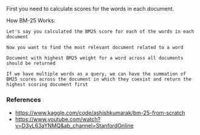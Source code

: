 
First you need to calculate scores for the words in each document.

How BM-25 Works:
```
Let's say you calculated the BM25 score for each of the words in each document

Now you want to find the most relevant document related to a word

Document with highest BM25 weight for a word across all documents should be returned

If we have multiple words as a query, we can have the summation of BM25 scores across the document in which they coexist and return the highest scoring document first
```


### References

- https://www.kaggle.com/code/ashishkumarak/bm-25-from-scratch
- https://www.youtube.com/watch?v=D3yL63aYNMQ&ab_channel=StanfordOnline
